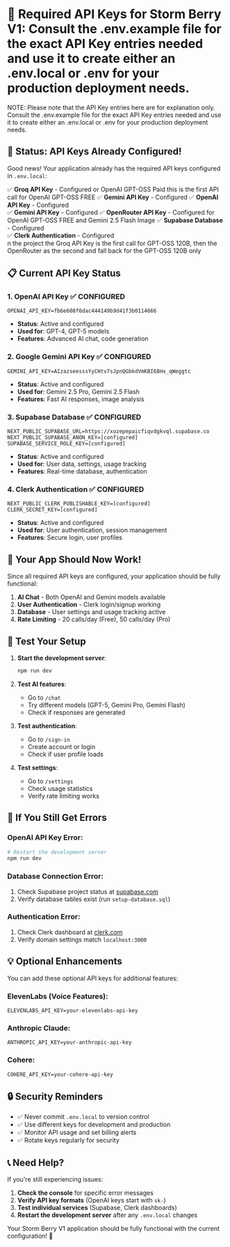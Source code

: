 # 🔑 Required API Keys for Storm Berry V1: Consult the .env.example file for the exact API Key entries needed and use it to create either an .env.local or .env for your production deployment needs.

NOTE: Please note that the API Key entries here are for explanation only. Consult the .env.example file for the exact API Key entries needed and use it to create either an .env.local or .env for your production deployment needs.

## 🚨 **Status: API Keys Already Configured!**

Good news! Your application already has the required API keys configured in `.env.local`:

✅ **Groq API Key** - Configured or OpenAI GPT-OSS Paid this is the first API call for OpenAI GPT-OSS FREE
✅ **Gemini API Key** - Configured
✅ **OpenAI API Key** - Configured  
✅ **Gemini API Key** - Configured 
✅ **OpenRouter API Key** - Configured for OpenAI GPT-OSS FREE and Gemini 2.5 Flash Image
✅ **Supabase Database** - Configured  
✅ **Clerk Authentication** - Configured  
n the project the Groq API Key is the first call for GPT-OSS 120B, then the OpenRouter as the second and fall back for the  GPT-OSS 120B only

## 📋 **Current API Key Status**

### 1. **OpenAI API Key** ✅ CONFIGURED
```env
OPENAI_API_KEY=fb6e608f6dac444149b9d41f3b0114666
```
- **Status**: Active and configured
- **Used for**: GPT-4, GPT-5 models
- **Features**: Advanced AI chat, code generation

### 2. **Google Gemini API Key** ✅ CONFIGURED
```env
GEMINI_API_KEY=AIzazseesssYyCHtv7sJpnQGbkdVmKBI68Hx_qWeggtc
```
- **Status**: Active and configured
- **Used for**: Gemini 2.5 Pro, Gemini 2.5 Flash
- **Features**: Fast AI responses, image analysis

### 3. **Supabase Database** ✅ CONFIGURED
```env
NEXT_PUBLIC_SUPABASE_URL=https://xozepepaicfiqvdgkvql.supabase.co
NEXT_PUBLIC_SUPABASE_ANON_KEY=[configured]
SUPABASE_SERVICE_ROLE_KEY=[configured]
```
- **Status**: Active and configured
- **Used for**: User data, settings, usage tracking
- **Features**: Real-time database, authentication

### 4. **Clerk Authentication** ✅ CONFIGURED
```env
NEXT_PUBLIC_CLERK_PUBLISHABLE_KEY=[configured]
CLERK_SECRET_KEY=[configured]
```
- **Status**: Active and configured
- **Used for**: User authentication, session management
- **Features**: Secure login, user profiles

## 🚀 **Your App Should Now Work!**

Since all required API keys are configured, your application should be fully functional:

1. **AI Chat** - Both OpenAI and Gemini models available
2. **User Authentication** - Clerk login/signup working
3. **Database** - User settings and usage tracking active
4. **Rate Limiting** - 20 calls/day (Free), 50 calls/day (Pro)

## 🧪 **Test Your Setup**

1. **Start the development server**:
   ```bash
   npm run dev
   ```

2. **Test AI features**:
   - Go to `/chat`
   - Try different models (GPT-5, Gemini Pro, Gemini Flash)
   - Check if responses are generated

3. **Test authentication**:
   - Go to `/sign-in`
   - Create account or login
   - Check if user profile loads

4. **Test settings**:
   - Go to `/settings`
   - Check usage statistics
   - Verify rate limiting works

## 🔧 **If You Still Get Errors**

### OpenAI API Key Error:
```bash
# Restart the development server
npm run dev
```

### Database Connection Error:
1. Check Supabase project status at [supabase.com](https://supabase.com)
2. Verify database tables exist (run `setup-database.sql`)

### Authentication Error:
1. Check Clerk dashboard at [clerk.com](https://clerk.com)
2. Verify domain settings match `localhost:3000`

## 💡 **Optional Enhancements**

You can add these optional API keys for additional features:

### ElevenLabs (Voice Features):
```env
ELEVENLABS_API_KEY=your-elevenlabs-api-key
```

### Anthropic Claude:
```env
ANTHROPIC_API_KEY=your-anthropic-api-key
```

### Cohere:
```env
COHERE_API_KEY=your-cohere-api-key
```

## 🔒 **Security Reminders**

- ✅ Never commit `.env.local` to version control
- ✅ Use different keys for development and production
- ✅ Monitor API usage and set billing alerts
- ✅ Rotate keys regularly for security

## 📞 **Need Help?**

If you're still experiencing issues:

1. **Check the console** for specific error messages
2. **Verify API key formats** (OpenAI keys start with `sk-`)
3. **Test individual services** (Supabase, Clerk dashboards)
4. **Restart the development server** after any `.env.local` changes

Your Storm Berry V1 application should be fully functional with the current configuration! 🎉